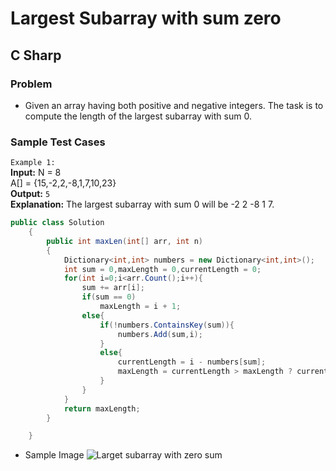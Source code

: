 
# Largest Subarray with sum zero
## C Sharp

### Problem
- Given an array having both positive and negative integers. The task is to compute the length of the largest subarray with sum 0.

### Sample Test Cases
`Example 1:`<br>
**Input:**
N = 8<br>
A[] = {15,-2,2,-8,1,7,10,23}<br>
**Output:** `5`<br>
**Explanation:** The largest subarray with
sum 0 will be -2 2 -8 1 7.
 

```C#
public class Solution
    {
        public int maxLen(int[] arr, int n)
        {
            Dictionary<int,int> numbers = new Dictionary<int,int>();
            int sum = 0,maxLength = 0,currentLength = 0;
            for(int i=0;i<arr.Count();i++){
                sum += arr[i];
                if(sum == 0)
                    maxLength = i + 1;
                else{
                    if(!numbers.ContainsKey(sum)){
                        numbers.Add(sum,i);
                    }
                    else{
                        currentLength = i - numbers[sum];
                        maxLength = currentLength > maxLength ? currentLength : maxLength;
                    }
                }
            }
            return maxLength;
        }

    }

```
- Sample Image
![Larget subarray with zero sum](https://github.com/rkishore1207/Data-Structures-and-Algorithms/assets/146698138/43df9b63-fb80-4889-ba1d-90be55f322d3)